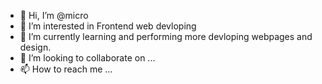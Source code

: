 - 👋 Hi, I’m @micro
- 👀 I’m interested in Frontend web devloping
- 🌱 I’m currently learning and performing more devloping webpages and design.
- 💞️ I’m looking to collaborate on ...
- 📫 How to reach me ...

<!---
microsoft02/microsoft02 is a ✨ special ✨ repository because its `README.md` (this file) appears on your GitHub profile.
You can click the Preview link to take a look at your changes.
--->
